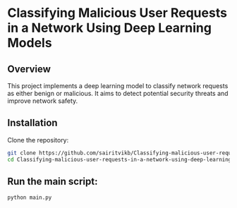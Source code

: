 # Classifying Malicious User Requests in a Network Using Deep Learning Models

## Overview
This project implements a deep learning model to classify network requests as either benign or malicious. It aims to detect potential security threats and improve network safety.

## Installation
 Clone the repository:
```bash
git clone https://github.com/sairitvikb/Classifying-malicious-user-requests-in-a-network-using-deep-learning-models.git
cd Classifying-malicious-user-requests-in-a-network-using-deep-learning-models
```
## Run the main script:

```bash
python main.py
```

